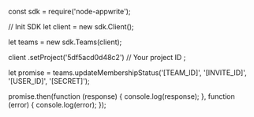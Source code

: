 const sdk = require('node-appwrite');

// Init SDK
let client = new sdk.Client();

let teams = new sdk.Teams(client);

client
    .setProject('5df5acd0d48c2') // Your project ID
;

let promise = teams.updateMembershipStatus('[TEAM_ID]', '[INVITE_ID]', '[USER_ID]', '[SECRET]');

promise.then(function (response) {
    console.log(response);
}, function (error) {
    console.log(error);
});